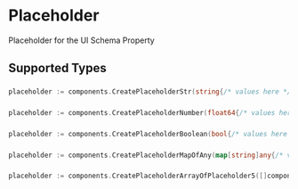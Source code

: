 # Placeholder

Placeholder for the UI Schema Property


## Supported Types

### 

```go
placeholder := components.CreatePlaceholderStr(string{/* values here */})
```

### 

```go
placeholder := components.CreatePlaceholderNumber(float64{/* values here */})
```

### 

```go
placeholder := components.CreatePlaceholderBoolean(bool{/* values here */})
```

### 

```go
placeholder := components.CreatePlaceholderMapOfAny(map[string]any{/* values here */})
```

### 

```go
placeholder := components.CreatePlaceholderArrayOfPlaceholder5([]components.Placeholder5{/* values here */})
```

